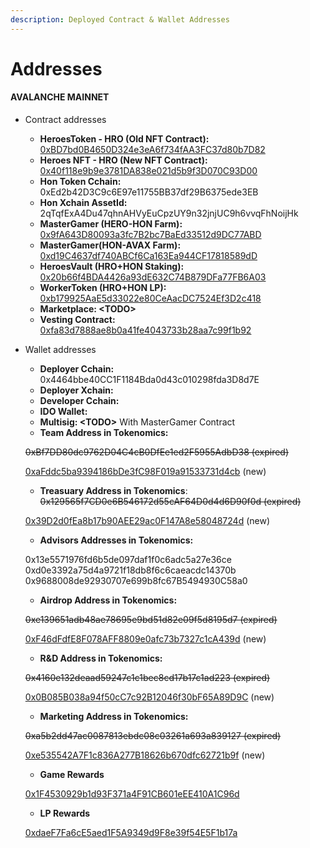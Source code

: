 ```yaml
---
description: Deployed Contract & Wallet Addresses
---
```


# Addresses

#### AVALANCHE MAINNET

* Contract addresses
  * **HeroesToken - HRO (Old NFT Contract):** [0xBD7bd0B4650D324e3eA6f734fAA3FC37d80b7D82](https://snowtrace.io/address/0xBD7bd0B4650D324e3eA6f734fAA3FC37d80b7D82)
  * **Heroes NFT - HRO (New NFT Contract):** [0x40f118e9b9e3781DA838e021d5b9f3D070C93D00](https://snowtrace.io/address/0x40f118e9b9e3781DA838e021d5b9f3D070C93D00)&#x20;
  * **Hon Token Cchain:** 0xEd2b42D3C9c6E97e11755BB37df29B6375ede3EB
  * **Hon Xchain AssetId:** 2qTqfExA4Du47qhnAHVyEuCpzUY9n32jnjUC9h6vvqFhNoijHk
  * **MasterGamer (HERO-HON Farm):** [0x9fA643D80093a3fc7B2bc7BaEd33512d9DC77ABD](https://snowtrace.io/address/0x9fA643D80093a3fc7B2bc7BaEd33512d9DC77ABD)
  * **MasterGamer(HON-AVAX Farm):** [0xd19C4637df740ABCf6Ca163Ea944CF17818589dD](https://snowtrace.io/address/0xd19C4637df740ABCf6Ca163Ea944CF17818589dD)
  * **HeroesVault (HRO+HON Staking):** [0x20b66f4BDA4426a93dE632C74B879DFa77FB6A03](https://snowtrace.io/address/0x20b66f4BDA4426a93dE632C74B879DFa77FB6A03)
  * **WorkerToken (HRO+HON LP):** [0xb179925AaE5d33022e80CeAacDC7524Ef3D2c418](https://snowtrace.io/address/0xb179925AaE5d33022e80CeAacDC7524Ef3D2c418)
  * **Marketplace: \<TODO>**
  * **Vesting Contract:** [0xfa83d7888ae8b0a41fe4043733b28aa7c99f1b92](https://snowtrace.io/address/0xfa83d7888ae8b0a41fe4043733b28aa7c99f1b92)
*   Wallet addresses

    * **Deployer Cchain:** 0x4464bbe40CC1F1184Bda0d43c010298fda3D8d7E
    * **Deployer Xchain:**&#x20;
    * **Developer Cchain:**&#x20;
    * **IDO Wallet:**&#x20;
    * **Multisig: \<TODO>** With MasterGamer Contract
    * **Team Address in Tokenomics:**&#x20;

    &#x20;     ~~0xBf7DD80dc9762D04C4cB0DfEe1ed2F5955AdbD38 (expired)~~

    &#x20;      [0xaFddc5ba9394186bDe3fC98F019a91533731d4cb](https://snowtrace.io/address/0xaFddc5ba9394186bDe3fC98F019a91533731d4cb) (new)

    * **Treasuary Address in Tokenomics**: ~~0x129565f7CD0e6B546172d55cAF64D0d4d6D90f0d (expired)~~

    &#x20;       [0x39D2d0fEa8b17b90AEE29ac0F147A8e58048724d](https://snowtrace.io/address/0x39D2d0fEa8b17b90AEE29ac0F147A8e58048724d) (new)

    * **Advisors Addresses in Tokenomics:**&#x20;

    &#x20;       0x13e5571976fd6b5de097daf1f0c6adc5a27e36ce \
    &#x20;       0xd0e3392a75d4a9721f18db8f6c6caeacdc14370b\
    &#x20;       0x9688008de92930707e699b8fc67B5494930C58a0

    * **Airdrop Address in Tokenomics:**&#x20;

    &#x20;       ~~0xe139651adb48ae78695e9bd51d82e09f5d8195d7 (expired)~~                                                         &#x20;

    &#x20;       [0xF46dFdfE8F078AFF8809e0afc73b7327c1cA439d](https://snowtrace.io/address/0xF46dFdfE8F078AFF8809e0afc73b7327c1cA439d) (new)

    * **R\&D Address in Tokenomics:**

    &#x20;       ~~0x4160e132deaad59247c1c1bec8cd17b17c1ad223 (expired)~~

    &#x20;       [0x0B085B038a94f50cC7c92B12046f30bF65A89D9C](https://snowtrace.io/address/0x0B085B038a94f50cC7c92B12046f30bF65A89D9C) (new)

    * **Marketing Address in Tokenomics:**&#x20;

    &#x20;       ~~0xa5b2dd47ac0087813ebdc08c03261a693a839127 (expired)~~

    &#x20;       [0xe535542A7F1c836A277B18626b670dfc62721b9f](https://snowtrace.io/address/0xe535542A7F1c836A277B18626b670dfc62721b9f)  (new)

    * **Game Rewards**

    &#x20;       [0x1F4530929b1d93F371a4F91CB601eEE410A1C96d](https://snowtrace.io/address/0x1F4530929b1d93F371a4F91CB601eEE410A1C96d)

    * **LP Rewards**

    &#x20;       [0xdaeF7Fa6cE5aed1F5A9349d9F8e39f54E5F1b17a](https://snowtrace.io/address/0xdaeF7Fa6cE5aed1F5A9349d9F8e39f54E5F1b17a)

    &#x20;    &#x20;





&#x20;

&#x20;  &#x20;







